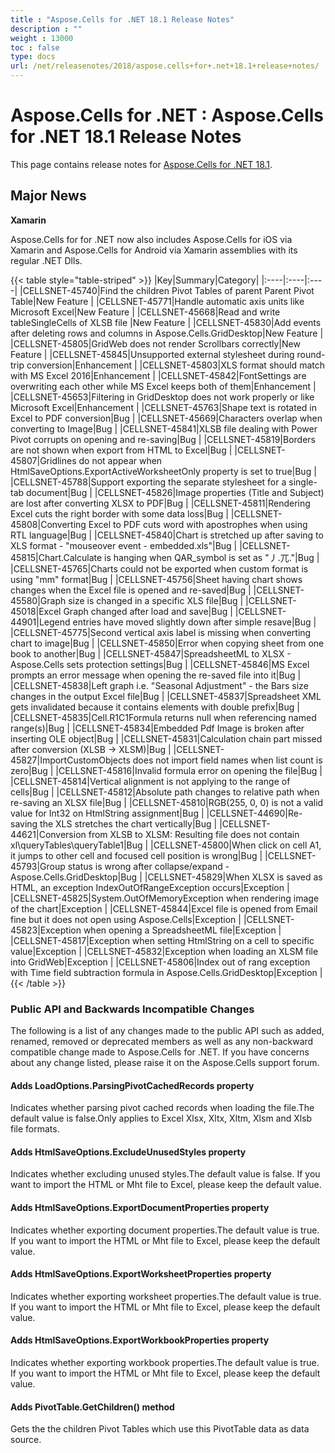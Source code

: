 ```yaml
---
title : "Aspose.Cells for .NET 18.1 Release Notes" 
description : "" 
weight : 13000 
toc : false
type: docs
url: /net/releasenotes/2018/aspose.cells+for+.net+18.1+release+notes/
---
```


# Aspose.Cells for .NET : Aspose.Cells for .NET 18.1 Release Notes


This page contains release notes for [Aspose.Cells for .NET 18.1](https://www.nuget.org/packages/Aspose.Cells/18.1.0).

## Major News

**Xamarin**

Aspose.Cells for for .NET now also includes Aspose.Cells for iOS via Xamarin and Aspose.Cells for Android via Xamarin assemblies with its regular .NET Dlls.

{{< table style="table-striped" >}}
|Key|Summary|Category|
|:----|:----|:----|
|CELLSNET-45740|Find the children Pivot Tables of parent Parent Pivot Table|New Feature |
|CELLSNET-45771|Handle automatic axis units like Microsoft Excel|New Feature |
|CELLSNET-45668|Read and write tableSingleCells of XLSB file |New Feature |
|CELLSNET-45830|Add events after deleting rows and columns in Aspose.Cells.GridDesktop|New Feature |
|CELLSNET-45805|GridWeb does not render Scrollbars correctly|New Feature |
|CELLSNET-45845|Unsupported external stylesheet during round-trip conversion|Enhancement |
|CELLSNET-45803|XLS format should match with MS Excel 2016|Enhancement |
|CELLSNET-45842|FontSettings are overwriting each other while MS Excel keeps both of them|Enhancement |
|CELLSNET-45653|Filtering in GridDesktop does not work properly or like Microsoft Excel|Enhancement |
|CELLSNET-45763|Shape text is rotated in Excel to PDF conversion|Bug |
|CELLSNET-45669|Characters overlap when converting to Image|Bug |
|CELLSNET-45841|XLSB file dealing with Power Pivot corrupts on opening and re-saving|Bug |
|CELLSNET-45819|Borders are not shown when export from HTML to Excel|Bug |
|CELLSNET-45807|Gridlines do not appear when HtmlSaveOptions.ExportActiveWorksheetOnly property is set to true|Bug |
|CELLSNET-45788|Support exporting the separate stylesheet for a single-tab document|Bug |
|CELLSNET-45826|Image properties (Title and Subject) are lost after converting XLSX to PDF|Bug |
|CELLSNET-45811|Rendering Excel cuts the right border with some data loss|Bug |
|CELLSNET-45808|Converting Excel to PDF cuts word with apostrophes when using RTL language|Bug |
|CELLSNET-45840|Chart is stretched up after saving to XLS format - "mouseover event - embedded.xls"|Bug |
|CELLSNET-45815|Chart.Calculate is hanging when QAR\_symbol is set as "丿.兀."|Bug |
|CELLSNET-45765|Charts could not be exported when custom format is using "mm" format|Bug |
|CELLSNET-45756|Sheet having chart shows changes when the Excel file is opened and re-saved|Bug |
|CELLSNET-45580|Graph size is changed in a specific XLS file|Bug |
|CELLSNET-45018|Excel Graph changed after load and save|Bug |
|CELLSNET-44901|Legend entries have moved slightly down after simple resave|Bug |
|CELLSNET-45775|Second vertical axis label is missing when converting chart to image|Bug |
|CELLSNET-45850|Error when copying sheet from one book to another|Bug |
|CELLSNET-45847|SpreadsheetML to XLSX - Aspose.Cells sets protection settings|Bug |
|CELLSNET-45846|MS Excel prompts an error message when opening the re-saved file into it|Bug |
|CELLSNET-45838|Left graph i.e. "Seasonal Adjustment" - the Bars size changes in the output Excel file|Bug |
|CELLSNET-45837|Spreadsheet XML gets invalidated because it contains elements with double prefix|Bug |
|CELLSNET-45835|Cell.R1C1Formula returns null when referencing named range(s)|Bug |
|CELLSNET-45834|Embedded Pdf Image is broken after inserting OLE object|Bug |
|CELLSNET-45831|Calculation chain part missed after conversion (XLSB -> XLSM)|Bug |
|CELLSNET-45827|ImportCustomObjects does not import field names when list count is zero|Bug |
|CELLSNET-45816|Invalid formula error on opening the file|Bug |
|CELLSNET-45814|Vertical alignment is not applying to the range of cells|Bug |
|CELLSNET-45812|Absolute path changes to relative path when re-saving an XLSX file|Bug |
|CELLSNET-45810|RGB(255, 0, 0) is not a valid value for Int32 on HtmlString assignment|Bug |
|CELLSNET-44690|Re-saving the XLS stretches the chart vertically|Bug |
|CELLSNET-44621|Conversion from XLSB to XLSM: Resulting file does not contain xl\\queryTables\\queryTable1|Bug |
|CELLSNET-45800|When click on cell A1, it jumps to other cell and focused cell position is wrong|Bug |
|CELLSNET-45793|Group status is wrong after collapse/expand - Aspose.Cells.GridDesktop|Bug |
|CELLSNET-45829|When XLSX is saved as HTML, an exception IndexOutOfRangeException occurs|Exception |
|CELLSNET-45825|System.OutOfMemoryException when rendering image of the chart|Exception |
|CELLSNET-45844|Excel file is opened from Email fine but it does not open using Aspose.Cells|Exception |
|CELLSNET-45823|Exception when opening a SpreadsheetML file|Exception |
|CELLSNET-45817|Exception when setting HtmlString on a cell to specific value|Exception |
|CELLSNET-45832|Exception when loading an XLSM file into GridWeb|Exception |
|CELLSNET-45806|Index out of rang exception with Time field subtraction formula in Aspose.Cells.GridDesktop|Exception |
{{< /table >}}

### Public API and Backwards Incompatible Changes

The following is a list of any changes made to the public API such as added, renamed, removed or deprecated members as well as any non-backward compatible change made to Aspose.Cells for .NET. If you have concerns about any change listed, please raise it on the Aspose.Cells support forum.

#### Adds LoadOptions.ParsingPivotCachedRecords property

Indicates whether parsing pivot cached records when loading the file.The default value is false.Only applies to Excel Xlsx, Xltx, Xltm, Xlsm and Xlsb file formats.

#### Adds HtmlSaveOptions.ExcludeUnusedStyles property

Indicates whether excluding unused styles.The default value is false. If you want to import the HTML or Mht file to Excel, please keep the default value.

#### Adds HtmlSaveOptions.ExportDocumentProperties property

Indicates whether exporting document properties.The default value is true. If you want to import the HTML or Mht file to Excel, please keep the default value.

#### Adds HtmlSaveOptions.ExportWorksheetProperties property

Indicates whether exporting worksheet properties.The default value is true. If you want to import the HTML or Mht file to Excel, please keep the default value.

#### Adds HtmlSaveOptions.ExportWorkbookProperties property

Indicates whether exporting workbook properties.The default value is true. If you want to import the HTML or Mht file to Excel, please keep the default value.

#### Adds PivotTable.GetChildren() method

Gets the the children Pivot Tables which use this PivotTable data as data source.


